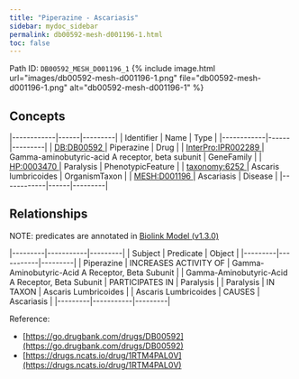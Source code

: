 ```yaml
---
title: "Piperazine - Ascariasis"
sidebar: mydoc_sidebar
permalink: db00592-mesh-d001196-1.html
toc: false 
---
```



Path ID: `DB00592_MESH_D001196_1`
{% include image.html url="images/db00592-mesh-d001196-1.png" file="db00592-mesh-d001196-1.png" alt="db00592-mesh-d001196-1" %}

## Concepts

|------------|------|---------|
| Identifier | Name | Type    |
|------------|------|---------|
| <a href="https://identifiers.org/DB:DB00592">DB:DB00592 </a> | Piperazine | Drug |
| <a href="https://identifiers.org/InterPro:IPR002289">InterPro:IPR002289 </a> | Gamma-aminobutyric-acid A receptor, beta subunit | GeneFamily |
| <a href="https://identifiers.org/HP:0003470">HP:0003470 </a> | Paralysis | PhenotypicFeature |
| <a href="https://identifiers.org/taxonomy:6252">taxonomy:6252 </a> | Ascaris lumbricoides | OrganismTaxon |
| <a href="https://identifiers.org/MESH:D001196">MESH:D001196 </a> | Ascariasis | Disease |
|------------|------|---------|

## Relationships


NOTE: predicates are annotated in <a href="https://github.com/biolink/biolink-model/releases/tag/v1.3.0">Biolink Model (v1.3.0)</a>

|---------|-----------|---------|
| Subject | Predicate | Object  |
|---------|-----------|---------|
| Piperazine | INCREASES ACTIVITY OF | Gamma-Aminobutyric-Acid A Receptor, Beta Subunit |
| Gamma-Aminobutyric-Acid A Receptor, Beta Subunit | PARTICIPATES IN | Paralysis |
| Paralysis | IN TAXON | Ascaris Lumbricoides |
| Ascaris Lumbricoides | CAUSES | Ascariasis |
|---------|-----------|---------|

Reference: 
  - [https://go.drugbank.com/drugs/DB00592](https://go.drugbank.com/drugs/DB00592)
  - [https://drugs.ncats.io/drug/1RTM4PAL0V](https://drugs.ncats.io/drug/1RTM4PAL0V)
